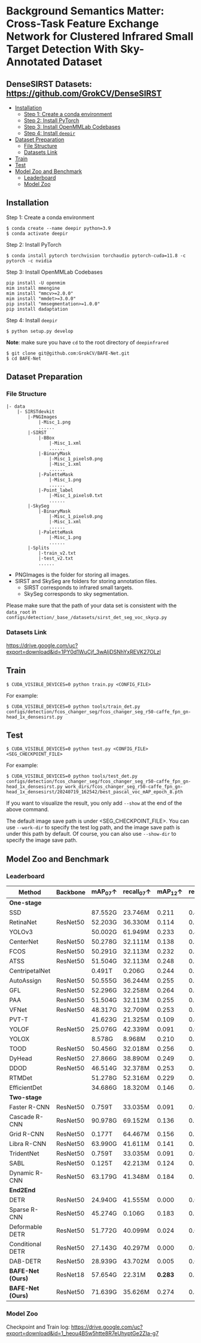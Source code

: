 # Background Semantics Matter: Cross-Task Feature Exchange Network for Clustered Infrared Small Target Detection With Sky-Annotated Dataset


## DenseSIRST Datasets: https://github.com/GrokCV/DenseSIRST

- [Installation](#installation)
  - [Step 1: Create a conda environment](#step-1-create-a-conda-environment)
  - [Step 2: Install PyTorch](#step-2-install-pytorch)
  - [Step 3: Install OpenMMLab Codebases](#step-3-install-openmmlab-codebases)
  - [Step 4: Install `deepir`](#step-4-install-deepir)
- [Dataset Preparation](#dataset-preparation)
  - [File Structure](#file-structure)
  - [Datasets Link](#datasets-link)
- [Train](#train)
- [Test](#test)
- [Model Zoo and Benchmark](#model-zoo-and-benchmark)
  - [Leaderboard](#leaderboard)
  - [Model Zoo](#model-zoo)


## Installation

Step 1: Create a conda environment

```shell
$ conda create --name deepir python=3.9
$ conda activate deepir
```

Step 2: Install PyTorch

```shell
$ conda install pytorch torchvision torchaudio pytorch-cuda=11.8 -c pytorch -c nvidia
```

Step 3: Install OpenMMLab Codebases

```shell
pip install -U openmim
mim install mmengine
mim install "mmcv>=2.0.0"
mim install "mmdet>=3.0.0"
pip install "mmsegmentation>=1.0.0"
pip install dadaptation
```

Step 4: Install `deepir`

```shell
$ python setup.py develop
```

**Note**: make sure you have `cd` to the root directory of `deepinfrared`

```shell
$ git clone git@github.com:GrokCV/BAFE-Net.git
$ cd BAFE-Net
```


## Dataset Preparation

### File Structure
```angular2html
|- data
    |- SIRSTdevkit
        |-PNGImages
            |-Misc_1.png
            ......
        |-SIRST
            |-BBox
                |-Misc_1.xml
                ......
            |-BinaryMask
                |-Misc_1_pixels0.png
                |-Misc_1.xml
                ......
            |-PaletteMask
                |-Misc_1.png
                ......
            |-Point_label
                |-Misc_1_pixels0.txt
                ......
        |-SkySeg
            |-BinaryMask
                |-Misc_1_pixels0.png
                |-Misc_1.xml
                ......
            |-PaletteMask
                |-Misc_1.png
                ......
        |-Splits
            |-train_v2.txt
            |-test_v2.txt
            ......
```

- PNGImages is the folder for storing all images.
- SIRST and SkySeg are folders for storing annotation files.
    - SIRST corresponds to infrared small targets.
    - SkySeg corresponds to sky segmentation.

Please make sure that the path of your data set is consistent with the `data_root` in `configs/detection/_base_/datasets/sirst_det_seg_voc_skycp.py`

### Datasets Link

https://drive.google.com/uc?export=download&id=1PY0d1WuCjf_3wAIjDSNhYxREVK27OLzl


## Train

```shell
$ CUDA_VISIBLE_DEVICES=0 python train.py <CONFIG_FILE>
```

For example:

```shell
$ CUDA_VISIBLE_DEVICES=0 python tools/train_det.py configs/detection/fcos_changer_seg/fcos_changer_seg_r50-caffe_fpn_gn-head_1x_densesirst.py
```

## Test

```shell
$ CUDA_VISIBLE_DEVICES=0 python test.py <CONFIG_FILE> <SEG_CHECKPOINT_FILE>
```

For example:

```shell
$ CUDA_VISIBLE_DEVICES=0 python tools/test_det.py configs/detection/fcos_changer_seg/fcos_changer_seg_r50-caffe_fpn_gn-head_1x_densesirst.py work_dirs/fcos_changer_seg_r50-caffe_fpn_gn-head_1x_densesirst/20240719_162542/best_pascal_voc_mAP_epoch_8.pth
```

If you want to visualize the result, you only add ```--show``` at the end of the above command.

The default image save path is under <SEG_CHECKPOINT_FILE>. You can use `--work-dir` to specify the test log path, and the image save path is under this path by default. Of course, you can also use `--show-dir` to specify the image save path.


## Model Zoo and Benchmark

### Leaderboard

| Method | Backbone | mAP<sub>07</sub>↑ | recall<sub>07</sub>↑ | mAP<sub>12</sub>↑ | recall<sub>12</sub>↑ | Flops↓ | Params↓ |
| - | - | - | - | - | - | - | - |
| **One-stage** | | | | | | | |            |
| SSD                 |          | 87.552G | 23.746M | 0.211 | 0.421 | 0.178 | 0.424 |
| RetinaNet           | ResNet50 | 52.203G | 36.330M | 0.114 | 0.510 | 0.086 | 0.523 |
| YOLOv3              |          | 50.002G | 61.949M | 0.233 | 0.424 | 0.207 | 0.413 |
| CenterNet           | ResNet50 | 50.278G | 32.111M | 0.138 | 0.316 | 0.124 | 0.317 |
| FCOS                | ResNet50 | 50.291G | 32.113M | 0.232 | 0.315 | 0.204 | 0.324 |
| ATSS                | ResNet50 | 51.504G | 32.113M | 0.248 | 0.327 | 0.202 | 0.326 |
| CentripetalNet      |          | 0.491T  | 0.206G  | 0.244 | 0.259 | 0.201 | 0.244 |
| AutoAssign          | ResNet50 | 50.555G | 36.244M | 0.255 | 0.354 | 0.180 | 0.314 |
| GFL                 | ResNet50 | 52.296G | 32.258M | 0.264 | 0.367 | 0.230 | 0.317 |
| PAA                 | ResNet50 | 51.504G | 32.113M | 0.255 | 0.545 | 0.228 | 0.551 |
| VFNet               | ResNet50 | 48.317G | 32.709M | 0.253 | 0.336 | 0.214 | 0.336 |
| PVT-T               |          | 41.623G | 21.325M | 0.109 | 0.481 | 0.093 | 0.501 |
| YOLOF               | ResNet50 | 25.076G | 42.339M | 0.091 | 0.009 | 0.002 | 0.009 |
| YOLOX               |          | 8.578G  | 8.968M  | 0.210 | 0.341 | 0.180 | 0.331 |
| TOOD                | ResNet50 | 50.456G | 32.018M | 0.256 | 0.355 | 0.226 | 0.342 |
| DyHead              | ResNet50 | 27.866G | 38.890M | 0.249 | 0.335 | 0.189 | 0.328 |
| DDOD                | ResNet50 | 46.514G | 32.378M | 0.253 | 0.335 | 0.230 | 0.351 |
| RTMDet              |          | 51.278G | 52.316M | 0.229 | 0.349 | 0.212 | 0.350 |
| EfficientDet        |          | 34.686G | 18.320M | 0.146 | 0.464 | 0.094 | 0.517 |
| **Two-stage** | | | | | | | |
| Faster R-CNN        | ResNet50 | 0.759T  | 33.035M | 0.091 | 0.022 | 0.015 | 0.029 |
| Cascade R-CNN       | ResNet50 | 90.978G | 69.152M | 0.136 | 0.188 | 0.139 | 0.194 |
| Grid R-CNN          | ResNet50 | 0.177T  | 64.467M | 0.156 | 0.122 | 0.104 | 0.190 |
| Libra R-CNN         | ResNet50 | 63.990G | 41.611M | 0.141 | 0.142 | 0.085 | 0.120 |
| TridentNet          | ResNet50 | 0.759T  | 33.035M | 0.091 | 0.009 | 0.014 | 0.021 |
| SABL                | ResNet50 | 0.125T  | 42.213M | 0.124 | 0.104 | 0.104 | 0.171 |
| Dynamic R-CNN       | ResNet50 | 63.179G | 41.348M | 0.184 | 0.235 | 0.111 | 0.190 |
| **End2End** | | | | | | | |
| DETR                | ResNet50 | 24.940G | 41.555M | 0.000 | 0.000 | 0.000 | 0.000 |
| Sparse R-CNN        | ResNet50 | 45.274G | 0.106G  | 0.183 | 0.572 | 0.154 | 0.614 |
| Deformable DETR     | ResNet50 | 51.772G | 40.099M | 0.024 | 0.016 | 0.018 | 0.197 |
| Conditional DETR    | ResNet50 | 27.143G | 40.297M | 0.000 | 0.000 | 0.000 | 0.001 |
| DAB-DETR            | ResNet50 | 28.939G | 43.702M | 0.005 | 0.054 | 0.000 | 0.001 |
| **BAFE-Net (Ours)** | ResNet18 | 57.654G | 22.31M  | **0.283** | 0.335 | 0.233 | 0.325 |
| **BAFE-Net (Ours)** | ResNet50 | 71.639G | 35.626M | 0.274 | 0.342 | **0.248** | 0.338 |

### Model Zoo
Checkpoint and Train log: https://drive.google.com/uc?export=download&id=1_heou4B5w5htte8R7eUhyptGe2ZIa-g7

